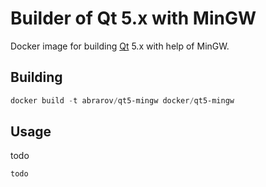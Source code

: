 # Builder of Qt 5.x with MinGW

Docker image for building [Qt](https://www.qt.io) 5.x with help of MinGW.

## Building

```powershell
docker build -t abrarov/qt5-mingw docker/qt5-mingw
```

## Usage

todo

```powershell
todo
```
